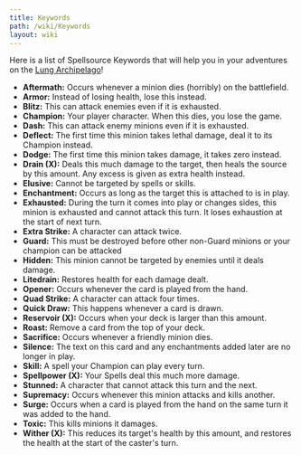 ```yaml
---
title: Keywords
path: /wiki/Keywords
layout: wiki
---
```


Here is a list of Spellsource Keywords that will help you in your
adventures on the [Lung Archipelago](/wiki/Lung_Archipelago "wikilink")!

-   **Aftermath:** Occurs whenever a minion dies (horribly) on the
    battlefield.
-   **Armor:** Instead of losing health, lose this instead.
-   **Blitz:** This can attack enemies even if it is exhausted.
-   **Champion:** Your player character. When this dies, you lose the
    game.
-   **Dash:** This can attack enemy minions even if it is exhausted.
-   **Deflect:** The first time this minion takes lethal damage, deal it
    to its Champion instead.
-   **Dodge:** The first time this minion takes damage, it takes zero
    instead.
-   **Drain (X):** Deals this much damage to the target, then heals the
    source by this amount. Any excess is given as extra health instead.
-   **Elusive:** Cannot be targeted by spells or skills.
-   **Enchantment:** Occurs as long as the target this is attached to is
    in play.
-   **Exhausted:** During the turn it comes into play or changes sides,
    this minion is exhausted and cannot attack this turn. It loses
    exhaustion at the start of next turn.
-   **Extra Strike:** A character can attack twice.
-   **Guard:** This must be destroyed before other non-Guard minions or
    your champion can be attacked
-   **Hidden:** This minion cannot be targeted by enemies until it deals
    damage.
-   **Litedrain:** Restores health for each damage dealt.
-   **Opener:** Occurs whenever the card is played from the hand.
-   **Quad Strike:** A character can attack four times.
-   **Quick Draw:** This happens whenever a card is drawn.
-   **Reservoir (X):** Occurs when your deck is larger than this amount.
-   **Roast:** Remove a card from the top of your deck.
-   **Sacrifice:** Occurs whenever a friendly minion dies.
-   **Silence:** The text on this card and any enchantments added later
    are no longer in play.
-   **Skill:** A spell your Champion can play every turn.
-   **Spellpower (X):** Your Spells deal this much more damage.
-   **Stunned:** A character that cannot attack this turn and the next.
-   **Supremacy:** Occurs whenever this minion attacks and kills
    another.
-   **Surge:** Occurs when a card is played from the hand on the same
    turn it was added to the hand.
-   **Toxic:** This kills minions it damages.
-   **Wither (X):** This reduces its target's health by this amount, and
    restores the health at the start of the caster's turn.
